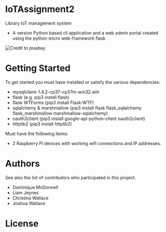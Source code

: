# IoTAssignment2
Library IoT management system
-   A version Python based cli application and a web admin portal created using the python micro web-framework flask 

![Credit to pixabay](https://cdn.pixabay.com/photo/2015/05/25/05/27/network-782707_960_720.png)

# Getting Started

To get started you must have installed or satisfy the various dependencies:
-   mysqlclient-1.4.2-cp37-cp37m-win32.whl
-   flask (e.g. pip3 install flask)
-   flask WTForms (pip3 install Flask-WTF)
-   sqlalchemy & marshmallow (pip3 install flask flask_sqlalchemy flask_marshmallow marshmallow-sqlalchemy) 
-   oauth2client (pip3 install google-api-python-client oauth2client)
-   httplib2 (pip3 install httplib2)

Must have the following items:
-   2 Raspberry Pi devices with working wifi connections and IP addresses.

# Authors

See also the list of contributors who participated in this project.
- Dominique McDonnell
- Liam Jeynes
- Christina Wallace
- Joshua Wallace

# License
